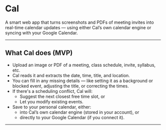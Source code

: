 # Cal

A smart web app that turns screenshots and PDFs of meeting invites into real-time calendar updates — using either Cal’s own calendar engine or syncing with your Google Calendar.

---

## What Cal does (MVP)

- Upload an image or PDF of a meeting, class schedule, invite, syllabus, etc.
- Cal reads it and extracts the date, time, title, and location.
- You can fill in any missing details — like setting it as a background or blocked event, adjusting the title, or correcting the times.
- If there's a scheduling conflict, Cal will:
  - Suggest the next closest free time slot, or
  - Let you modify existing events.
- Save to your personal calendar, either:
  - into Cal’s own calendar engine (stored in your account), or
  - directly to your Google Calendar (if you connect it).

---
